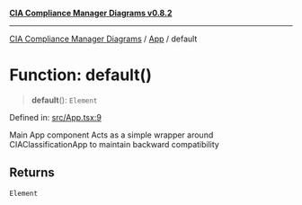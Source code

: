 [**CIA Compliance Manager Diagrams v0.8.2**](../../README.md)

***

[CIA Compliance Manager Diagrams](../../modules.md) / [App](../README.md) / default

# Function: default()

> **default**(): `Element`

Defined in: [src/App.tsx:9](https://github.com/Hack23/cia-compliance-manager/blob/423c5d261c747ade8ca2550e176aa05168b5a31e/src/App.tsx#L9)

Main App component
Acts as a simple wrapper around CIAClassificationApp to maintain backward compatibility

## Returns

`Element`
